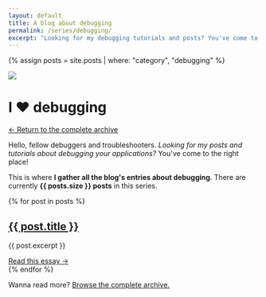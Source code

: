 ```yaml
---
layout: default
title: A blog about debugging
permalink: /series/debugging/
excerpt: "Looking for my debugging tutorials and posts? You've come to the right place! This is where I blog about troubleshooting and debugging applications."
---
```


{% assign posts = site.posts | where: "category", "debugging" %}

<div class="m-b-72">
  <div class="serie-icon">
    <img src="{{ site.baseurl }}/media/shared/brown-rock.svg">
  </div>
  <h1 class="serie-title">I ❤️ debugging</h1>
  <div class="breadcrumbs">
    <p><a href="{{ site.baseurl }}/blog">← Return to the complete archive</a></p>
  </div>
  <p>Hello, fellow debuggers and troubleshooters. <em>Looking for my posts and tutorials about debugging your applications?</em> You've come to the right place!</p>
  <p>
    This is where <strong>I gather all the blog's entries about debugging</strong>. There are currently <strong>{{ posts.size }} posts</strong> in this series.
  </p>
</div>

<section class="archive">
  {% for post in posts %}
    <div class="m-b-48">
      <h2>
        <a href="{{ post.url | prepend: site.baseurl }}">{{ post.title }}</a>
      </h2>
      <p>{{ post.excerpt }}</p>
      <a href="{{ post.url | prepend: site.baseurl }}" class="read-more">Read this essay →</a>
    </div>
  {% endfor %}
</section>

Wanna read more? <a href="{{ site.baseurl }}/blog">Browse the complete archive.</a>
